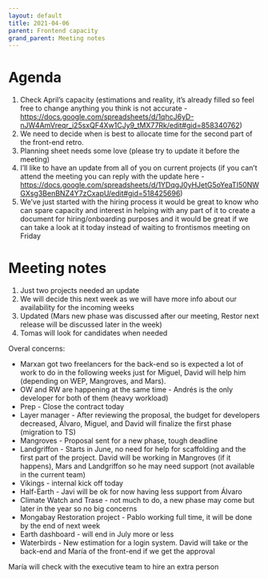 ```yaml
---
layout: default
title: 2021-04-06
parent: Frontend capacity
grand_parent: Meeting notes
---
```


# Agenda

1. Check April’s capacity (estimations and reality, it’s already filled so feel free to change anything you think is not accurate - https://docs.google.com/spreadsheets/d/1qhcJ6yD-nJW4AmVreqr_i25sxQF4Xw1CJy9_tMX77Rk/edit#gid=858340762)
2. We need to decide when is best to allocate time for the second part of the front-end retro.
3. Planning sheet needs some love (please try to update it before the meeting)
4. I’ll like to have an update from all of you on current projects (if you can’t attend the meeting you can reply with the update here - https://docs.google.com/spreadsheets/d/1YDqgJ0yHJetG5oYeaTI50NWGXsg3BenBNZ4Y7zCxapU/edit#gid=518425696)
5. We’ve just started with the hiring process it would be great to know who can spare capacity and interest in helping with any part of it to create a document for hiring/onboarding purposes and it would be great if we can take a look at it today instead of waiting to frontismos meeting on Friday

# Meeting notes

1. Just two projects needed an update
2. We will decide this next week as we will have more info about our availability for the incoming weeks
3. Updated (Mars new phase was discussed after our meeting, Restor next release will be discussed later in the week)
4. Tomas will look for candidates when needed

Overal concerns: 
- Marxan got two freelancers for the back-end so is expected a lot of work to do in the following weeks just for Miguel, David will help him (depending on WEP, Mangroves, and Mars).
- OW and RW are happening at the same time - Andrés is the only developer for both of them (heavy workload)
- Prep - Close the contract today
- Layer manager - After reviewing the proposal, the budget for developers decreased, Álvaro, Miguel, and David will finalize the first phase (migration to TS)
- Mangroves - Proposal sent for a new phase, tough deadline
- Landgriffon - Starts in June, no need for help for scaffolding and the first part of the project. David will be working in Mangroves (if it happens), Mars and Landgriffon so he may need support (not available in the current team)
- Vikings - internal kick off today 
- Half-Earth - Javi will be ok for now having less support from Álvaro 
- Climate Watch and Trase - not much to do, a new phase may come but later in the year so no big concerns
- Mongabay Restoration project - Pablo working full time, it will be done by the end of next week 
- Earth dashboard - will end in July more or less
- Waterbirds - New estimation for a login system. David will take or the back-end and María of the front-end if we get the approval

María will check with the executive team to hire an extra person
